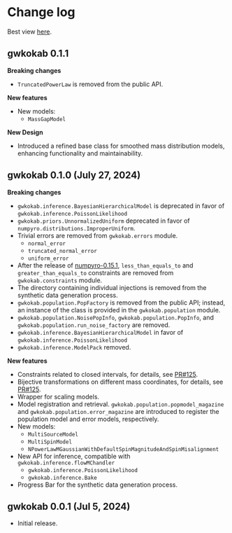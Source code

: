 # Change log

Best view [here](https://gwkokab.readthedocs.io/en/latest/changelog.html).

## gwkokab 0.1.1

**Breaking changes**

* `TruncatedPowerLaw` is removed from the public API.

**New features**

* New models:
  * `MassGapModel`

**New Design**

* Introduced a refined base class for smoothed mass distribution models, enhancing functionality and maintainability.

## gwkokab 0.1.0 (July 27, 2024)

**Breaking changes**

* `gwkokab.inference.BayesianHierarchicalModel` is deprecated in favor of `gwkokab.inference.PoissonLikelihood`
* `gwkokab.priors.UnnormalizedUniform` deprecated in favor of `numpyro.distributions.ImproperUniform`.
* Trivial errors are removed from `gwkokab.errors` module.
  * `normal_error`
  * `truncated_normal_error`
  * `uniform_error`
* After the release of [numpyro-0.15.1](https://github.com/pyro-ppl/numpyro/releases/tag/0.15.1), `less_than_equals_to` and `greater_than_equals_to` constraints are removed from `gwkokab.constraints` module.
* The directory containing individual injections is removed from the synthetic data generation process.
* `gwkokab.population.PopFactory` is removed from the public API; instead, an instance of the class is provided in the `gwkokab.population` module.
* `gwkokab.population.NoisePopInfo`, `gwkokab.population.PopInfo`, and `gwkokab.population.run_noise_factory` are removed.
* `gwkokab.inference.BayesianHierarchicalModel` in favor of `gwkokab.inference.PoissonLikelihood`
* `gwkokab.inference.ModelPack` removed.

**New features**

* Constraints related to closed intervals, for details, see [PR#125](https://github.com/gwkokab/gwkokab/pull/125).
* Bijective transformations on different mass coordinates, for details, see [PR#125](https://github.com/gwkokab/gwkokab/pull/125).
* Wrapper for scaling models.
* Model registration and retrieval. `gwkokab.population.popmodel_magazine` and `gwkokab.population.error_magazine` are introduced to register the population model and error models, respectively.
* New models:
  * `MultiSourceModel`
  * `MultiSpinModel`
  * `NPowerLawMGaussianWithDefaultSpinMagnitudeAndSpinMisalignment`
* New API for inference, compatible with `gwkokab.inference.flowMChandler`
  * `gwkokab.inference.PoissonLikelihood`
  * `gwkokab.inference.Bake`
* Progress Bar for the synthetic data generation process.
  
## gwkokab 0.0.1 (Jul 5, 2024)

* Initial release.
